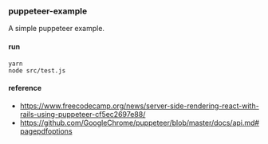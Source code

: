 ### puppeteer-example

A simple puppeteer example.

#### run
```
yarn
node src/test.js

```

#### reference
- https://www.freecodecamp.org/news/server-side-rendering-react-with-rails-using-puppeteer-cf5ec2697e88/
- https://github.com/GoogleChrome/puppeteer/blob/master/docs/api.md#pagepdfoptions